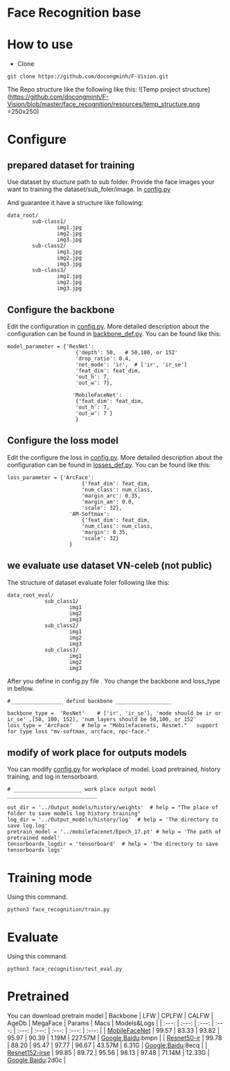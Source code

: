 
# Face Recognition base

 
# How to use 
- Clone
```
git clone https://github.com/docongminh/F-Vision.git
```
The Repo structure like the following like this:
![Temp project structure](https://github.com/docongminh/F-Vision/blob/master/face_recognition/resources/temp_structure.png =250x250)

# Configure 

## prepared dataset for training

Use dataset by stucture path to sub folder. Provide the face images your want to training the dataset/sub_foler/image. In [config.py](../face_recognition/config.py) 

And guarantee it have a structure like following:
```
data_root/
        sub-class1/
                img1.jpg
                img2.jpg
                img3.jpg
        sub-class2/
                img1.jpg
                img2.jpg
                img3.jpg
        sub-class3/
                img1.jpg
                img2.jpg
                img3.jpg

``` 
## Configure the backbone 
Edit the configuration in [config.py](../face_recognition/config.py). More detailed description about the configuration can be found in [backbone_def.py](../face_recognition/backbone/backbone_def.py).   You can be found like this:  

```
model_parameter = {'ResNet': 
                      {'depth': 50,   # 50,100, or 152'
                      'drop_ratio': 0.4, 
                      'net_mode': 'ir',  # ['ir', 'ir_se']
                      'feat_dim': feat_dim, 
                      'out_h': 7, 
                      'out_w': 7},

                     'MobileFaceNet': 
                      {'feat_dim': feat_dim, 
                      'out_h': 7, 
                      'out_w': 7 }
                      } 

```
## Configure the loss model 
Edit the configure the loss in [config.py](../face_recognition/config.py). More detailed description about the configuration can be found in [losses_def.py](../face_recognition/losses/loss_def.py).   You can be found like this: 

```
loss_parameter = {'ArcFace':
                        {'feat_dim': feat_dim,
                        'num_class': num_class,
                        'margin_arc': 0.35,
                        'margin_am': 0.0,
                        'scale': 32},
                    'AM-Softmax':
                        {'feat_dim': feat_dim,
                        'num_class': num_class,
                        'margin': 0.35,
                        'scale': 32}
                    } 

```
## we evaluate use dataset VN-celeb (not public)

The structure of dataset evaluate foler following like this: 
```
data_root_eval/ 
            sub_class1/
                    img1
                    img2
                    img3
            sub_class2/
                    img1
                    img2
                    img3
            sub_class3/
                    img1
                    img2
                    img3
```

After you define in config.py file . You change the backbone and loss_type in bellow.  
```
#_________________ defind backbone __________________ 

backbone_type =  'ResNet'    # ['ir', 'ir_se'], 'mode should be ir or ir_se' ,[50, 100, 152], 'num_layers should be 50,100, or 152'
loss_type = 'ArcFace'   # help = "Mobilefacenets, Resnet."   support for type loss "mv-softmax, arcface, npc-face."
```
## modify of work place for outputs models
You can modify [config.py](../face_recognition/config.py) for workplace of model. Load pretrained, history training, and log in tensorboard. 

```
# ______________________ work place output model _____________________________

out_dir = '../Output_models/history/weights'  # help = "The place of folder to save models log history training"
log_dir = '../Output_models/history/log'  # help = 'The directory to save log.log'
pretrain_model = '../mobilefacenet/Epoch_17.pt' # help = 'The path of pretrained model'
tensorboardx_logdir = 'tensorboard'  # help = 'The directory to save tensorboardx logs'

```
# Training mode 
Using this command.
``` 
python3 face_recognition/train.py
```
# Evaluate 

Using this command.
```
python3 face_recognition/test_eval.py
```


# Pretrained 
You can download pretrain model 
| Backbone | LFW | CPLFW | CALFW | AgeDb | MegaFace | Params | Macs | Models&Logs |
| :---: | :---: | :---: | :---: | :---: | :---: | :---: | :---: | :---: |
| [MobileFaceNet](https://arxiv.org/abs/1804.07573)   | 99.57 | 83.33 | 93.82 | 95.97 | 90.39 | 1.19M | 227.57M | [Google](https://drive.google.com/drive/folders/1v8G_y4JzoVaxXGlt3iLtd6TIk0GYwA2c?usp=sharing),[Baidu](https://pan.baidu.com/s/1RqBkIqd3zCdpUO50DHpOIw):bmpn |
| [Resnet50-ir](https://arxiv.org/abs/1512.03385)     | 99.78 | 88.20 | 95.47 | 97.77 | 96.67 | 43.57M | 6.31G | [Google](https://drive.google.com/drive/folders/1s1O5YcoFFy5godV1velyIwq_CcXDXUrz?usp=sharing),[Baidu](https://pan.baidu.com/s/1W7LAAQ9jtA9jojpsrjI1Fg):8ecq |
| [Resnet152-irse](https://arxiv.org/abs/1709.01507)  | 99.85 | 89.72 | 95.56 | 98.13 | 97.48 | 71.14M | 12.33G | [Google](https://drive.google.com/drive/folders/1FzXobevacaQ-Y1NAhMjTKZCP3gu4I3ni?usp=sharing),[Baidu](https://pan.baidu.com/s/10Fhgn9fjjtqPLXgrYTaPlA):2d0c |
